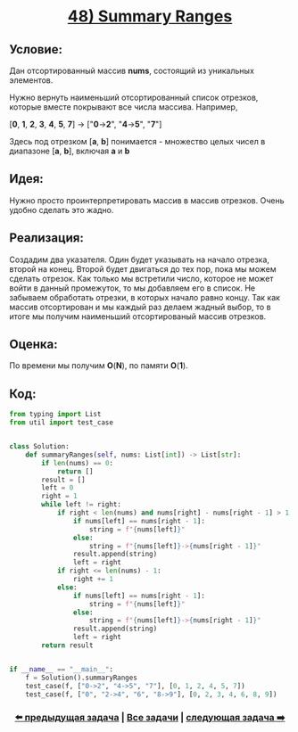 <div align='center'>
<h1><a href='https://leetcode.com/problems/summary-ranges/description/'><strong>48) Summary Ranges</strong></a></h1>
</div>

## **Условие:**

Дан отсортированный массив **nums**, состоящий из уникальных элементов.

Нужно вернуть наименьший отсортированный список отрезков, которые вместе покрывают все числа массива. Например,

[**0**, **1**, **2**, **3**, **4**, **5**, **7**] -> ["**0**->**2**", "**4**->**5**", "**7**"]

Здесь под отрезком [**a**, **b**] понимается - множество целых чисел в диапазоне [**a**, **b**], включая **a** и **b**

## **Идея:**

Нужно просто проинтерпретировать массив в массив отрезков. Очень удобно сделать это жадно.

## **Реализация:**

Создадим два указателя. Один будет указывать на начало отрезка, второй на конец. Второй будет двигаться до тех пор, пока мы можем сделать отрезок. Как только мы встретили число, которое не может войти в данный промежуток, то мы добавляем его в список. Не забываем обработать отрезки, в которых начало равно концу. Так как массив отсортирован и мы каждый раз делаем жадный выбор, то в итоге мы получим наименьший отсортированый массив отрезков.



## **Оценка:**

По времени мы получим **O**(**N**), по памяти **O**(**1**).

## Код:
```python
from typing import List
from util import test_case


class Solution:
    def summaryRanges(self, nums: List[int]) -> List[str]:
        if len(nums) == 0:
            return []
        result = []
        left = 0
        right = 1
        while left != right:
            if right < len(nums) and nums[right] - nums[right - 1] > 1:
                if nums[left] == nums[right - 1]:
                    string = f"{nums[left]}"
                else:
                    string = f"{nums[left]}->{nums[right - 1]}"
                result.append(string)
                left = right
            if right <= len(nums) - 1:
                right += 1
            else:
                if nums[left] == nums[right - 1]:
                    string = f"{nums[left]}"
                else:
                    string = f"{nums[left]}->{nums[right - 1]}"
                result.append(string)
                left = right
        return result


if __name__ == "__main__":
    f = Solution().summaryRanges
    test_case(f, ["0->2", "4->5", "7"], [0, 1, 2, 4, 5, 7])
    test_case(f, ["0", "2->4", "6", "8->9"], [0, 2, 3, 4, 6, 8, 9])

```

<div align='center'><h3><a href='https://github.com/TAskMAster339/PythonAlgorithms/tree/main/47.Longest%20Consecutive%20Sequence'>⬅️ предыдущая задача</a>&nbsp;|&nbsp;<a href='https://github.com/TAskMAster339/PythonAlgorithms/tree/main/README.md'>Все задачи</a>&nbsp;|&nbsp;<a href='https://github.com/TAskMAster339/PythonAlgorithms/tree/main/49.Merge%20Intervals'>следующая задача ➡️</a></h3></div>